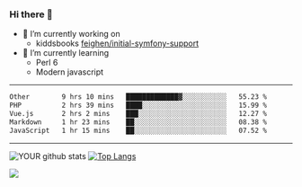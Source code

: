 ### Hi there 👋

- 🔭 I’m currently working on
  - kiddsbooks [feighen/initial-symfony-support](https://github.com/noondaysun/kiddsbooks.com/tree/feighen/initial-symfony-support)
- 🌱 I’m currently learning
  - Perl 6
  - Modern javascript

---
<!--START_SECTION:waka-->

```txt
Other        9 hrs 10 mins   █████████████▓░░░░░░░░░░░   55.23 %
PHP          2 hrs 39 mins   ████░░░░░░░░░░░░░░░░░░░░░   15.99 %
Vue.js       2 hrs 2 mins    ███░░░░░░░░░░░░░░░░░░░░░░   12.27 %
Markdown     1 hr 23 mins    ██░░░░░░░░░░░░░░░░░░░░░░░   08.38 %
JavaScript   1 hr 15 mins    ██░░░░░░░░░░░░░░░░░░░░░░░   07.52 %
```

<!--END_SECTION:waka-->
---
![YOUR github stats](https://github-readme-stats.vercel.app/api?username=noondaysun&show_icons=true&theme=onedark) [![Top Langs](https://github-readme-stats.vercel.app/api/top-langs/?username=noondaysun&layout=compact&theme=onedark)](https://github.com/anuraghazra/github-readme-stats)

[<img src="https://img.shields.io/badge/linkedin-%230077B5.svg?&style=for-the-badge&logo=linkedin&logoColor=white" />](https://www.linkedin.com/in/feighen-oosterbroek-9630a514a/)

<!--
**noondaysun/noondaysun** is a ✨ _special_ ✨ repository because its `README.md` (this file) appears on your GitHub profile.

Here are some ideas to get you started:

- 🔭 I’m currently working on ...
- 🌱 I’m currently learning ...
- 👯 I’m looking to collaborate on ...
- 🤔 I’m looking for help with ...
- 💬 Ask me about ...
- 📫 How to reach me: ...
- 😄 Pronouns: ...
- ⚡ Fun fact: ...
-->
